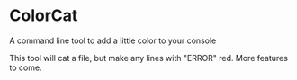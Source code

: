 # ColorCat
A command line tool to add a little color to your console

This tool will cat a file, but make any lines with "ERROR" red.  More features to come.
